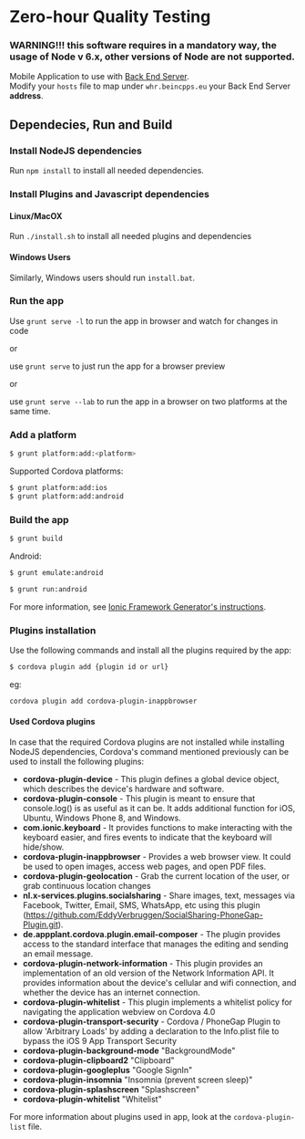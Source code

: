 
# Zero-hour Quality Testing

### WARNING!!! this software requires in a mandatory way, the usage of **Node v 6.x**, other versions of Node are not supported.

Mobile Application to use with [Back End Server](https://github.com/BEinCPPS/zero-hq-test).<br/>
Modify your `hosts` file to map under `whr.beincpps.eu` your Back End Server **address**.

## Dependecies, Run and Build

### Install NodeJS dependencies

Run `npm install` to install all needed dependencies.

### Install Plugins and Javascript dependencies
#### Linux/MacOX
Run `./install.sh` to install all needed plugins and dependencies

#### Windows Users
Similarly, Windows users should run `install.bat`.

### Run the app
Use `grunt serve -l` to run the app in browser and watch for changes in code

or

use `grunt serve` to just run the app for a browser preview

or

use `grunt serve --lab` to run the app in a browser on two platforms at the same time.

### Add a platform

```bash
$ grunt platform:add:<platform>
```

Supported Cordova platforms:

```bash
$ grunt platform:add:ios
$ grunt platform:add:android
```

### Build the app

```bash
$ grunt build
```

Android:

```bash
$ grunt emulate:android
```


```bash
$ grunt run:android
```

For more information, see [Ionic Framework Generator's instructions](https://github.com/diegonetto/generator-ionic).

### Plugins installation

Use the following commands and install all the plugins required by the app:
```bash
$ cordova plugin add {plugin id or url}
```

eg:

```bash
cordova plugin add cordova-plugin-inappbrowser
```

#### Used Cordova plugins
In case that the required Cordova plugins are not installed while installing NodeJS dependencies, Cordova's command mentioned previously can be used to install the following plugins:

* **cordova-plugin-device** - This plugin defines a global device object, which describes the device's hardware and software.
* **cordova-plugin-console** - This plugin is meant to ensure that console.log() is as useful as it can be. It adds additional function for iOS, Ubuntu, Windows Phone 8, and Windows.
* **com.ionic.keyboard** - It provides functions to make interacting with the keyboard easier, and fires events to indicate that the keyboard will hide/show.
* **cordova-plugin-inappbrowser** - Provides a web browser view. It could be used to open images, access web pages, and open PDF files.
* **cordova-plugin-geolocation** - Grab the current location of the user, or grab continuous location changes
* **nl.x-services.plugins.socialsharing** - Share images, text, messages via Facebook, Twitter, Email, SMS, WhatsApp, etc using this plugin (https://github.com/EddyVerbruggen/SocialSharing-PhoneGap-Plugin.git).
* **de.appplant.cordova.plugin.email-composer** - The plugin provides access to the standard interface that manages the editing and sending an email message.
* **cordova-plugin-network-information** - This plugin provides an implementation of an old version of the Network Information API. It provides information about the device's cellular and wifi connection, and whether the device has an internet connection.
* **cordova-plugin-whitelist** - This plugin implements a whitelist policy for navigating the application webview on Cordova 4.0
* **cordova-plugin-transport-security** - Cordova / PhoneGap Plugin to allow 'Arbitrary Loads' by adding a declaration to the Info.plist file to bypass the iOS 9 App Transport Security
* **cordova-plugin-background-mode** "BackgroundMode"
* **cordova-plugin-clipboard2** "Clipboard"
* **cordova-plugin-googleplus** "Google SignIn"
* **cordova-plugin-insomnia** "Insomnia (prevent screen sleep)"
* **cordova-plugin-splashscreen** "Splashscreen"
* **cordova-plugin-whitelist** "Whitelist"

For more information about plugins used in app, look at the `cordova-plugin-list` file.
